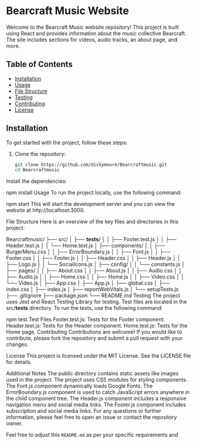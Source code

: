 # Bearcraft Music Website

Welcome to the Bearcraft Music website repository! This project is built using React and provides information about the music collective Bearcraft. The site includes sections for videos, audio tracks, an about page, and more.

## Table of Contents

- [Installation](#installation)
- [Usage](#usage)
- [File Structure](#file-structure)
- [Testing](#testing)
- [Contributing](#contributing)
- [License](#license)

## Installation

To get started with the project, follow these steps:

1. Clone the repository:
   ```sh
   git clone https://github.com/dickymoore/Bearcraftmusic.git
   cd Bearcraftmusic
Install the dependencies:

npm install
Usage
To run the project locally, use the following command:


npm start
This will start the development server and you can view the website at http://localhost:3000.

File Structure
Here is an overview of the key files and directories in this project:

Bearcraftmusic/
├── src/
│   ├── __tests__/
│   │   ├── Footer.test.js
│   │   ├── Header.test.js
│   │   └── Home.test.js
│   ├── components/
│   │   ├── BurgerMenu.css
│   │   ├── ErrorBoundary.js
│   │   ├── Font.js
│   │   ├── Footer.css
│   │   ├── Footer.js
│   │   ├── Header.css
│   │   ├── Header.js
│   │   ├── Logo.js
│   │   └── SocialIcons.js
│   ├── config/
│   │   └── constants.js
│   ├── pages/
│   │   ├── About.css
│   │   ├── About.js
│   │   ├── Audio.css
│   │   ├── Audio.js
│   │   ├── Home.css
│   │   ├── Home.js
│   │   ├── Video.css
│   │   └── Video.js
│   ├── App.css
│   ├── App.js
│   ├── global.css
│   ├── index.css
│   ├── index.js
│   ├── reportWebVitals.js
│   └── setupTests.js
├── .gitignore
├── package.json
└── README.md
Testing
The project uses Jest and React Testing Library for testing. Test files are located in the src/__tests__ directory. To run the tests, use the following command:


npm test
Test Files
Footer.test.js: Tests for the Footer component.
Header.test.js: Tests for the Header component.
Home.test.js: Tests for the Home page.
Contributing
Contributions are welcome! If you would like to contribute, please fork the repository and submit a pull request with your changes.

License
This project is licensed under the MIT License. See the LICENSE file for details.

Additional Notes
The public directory contains static assets like images used in the project.
The project uses CSS modules for styling components.
The Font.js component dynamically loads Google Fonts.
The ErrorBoundary.js component is used to catch JavaScript errors anywhere in the child component tree.
The Header.js component includes a responsive navigation menu and social media links.
The Footer.js component includes subscription and social media links.
For any questions or further information, please feel free to open an issue or contact the repository owner.


Feel free to adjust this `README.md` as per your specific requirements and